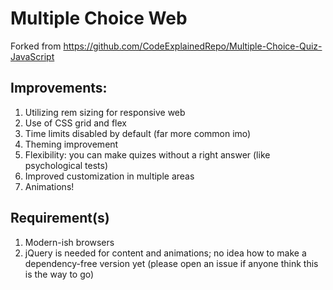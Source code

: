# Multiple Choice Web

Forked from https://github.com/CodeExplainedRepo/Multiple-Choice-Quiz-JavaScript

## Improvements:

1. Utilizing rem sizing for responsive web
2. Use of CSS grid and flex
3. Time limits disabled by default (far more common imo)
4. Theming improvement
5. Flexibility: you can make quizes without a right answer (like psychological tests)
6. Improved customization in multiple areas
7. Animations!

## Requirement(s)
1. Modern-ish browsers
2. jQuery is needed for content and animations; no idea how to make a dependency-free version yet (please open an issue if anyone think this is the way to go)
